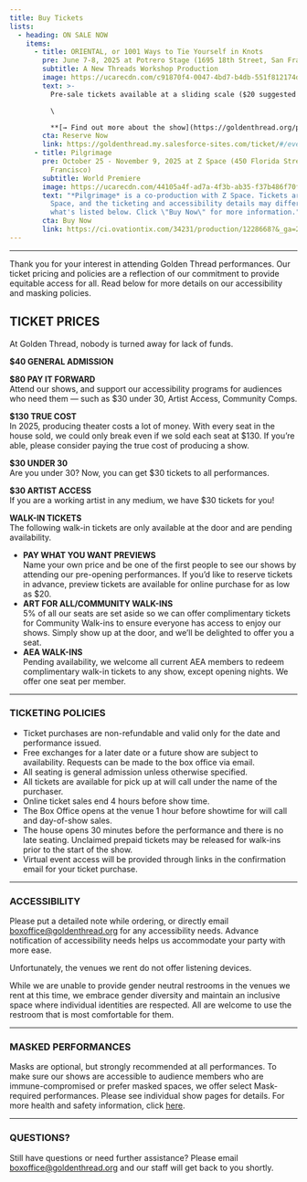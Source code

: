 ```yaml
---
title: Buy Tickets
lists:
  - heading: ON SALE NOW
    items:
      - title: ORIENTAL, or 1001 Ways to Tie Yourself in Knots
        pre: June 7-8, 2025 at Potrero Stage (1695 18th Street, San Francisco)
        subtitle: A﻿ New Threads Workshop Production
        image: https://ucarecdn.com/c91870f4-0047-4bd7-b4db-551f812174d7/
        text: >-
          Pre-sale tickets available at a sliding scale ($20 suggested price).\

          \

          **[→ F﻿ind out more about the show](https://goldenthread.org/productions/new-threads-staged-reading-series-2025/)**
        cta: Reserve Now
        link: https://goldenthread.my.salesforce-sites.com/ticket/#/events/a0SRh000006rgSHMAY
      - title: Pilgrimage
        pre: October 25 - November 9, 2025 at Z Space (450 Florida Street, San
          Francisco)
        subtitle: W﻿orld Premiere
        image: https://ucarecdn.com/44105a4f-ad7a-4f3b-ab35-f37b486f70fb/
        text: "*Pilgrimage* is a co-production with Z Space. Tickets are sold through Z
          Space, and the ticketing and accessibility details may differ from
          what's listed below. Click \"Buy Now\" for more information."
        cta: Buy Now
        link: https://ci.ovationtix.com/34231/production/1228668?&_ga=2.74197842.1305164440.1738099497-1617700776.1738099497
---
```

- - -

Thank you for your interest in attending Golden Thread performances. Our ticket pricing and policies are a reflection of our commitment to provide equitable access for all. Read below for more details on our accessibility and masking policies.



## **TICKET PRICES** 

A﻿t Golden Thread, nobody is turned away for lack of funds. 

**$40 GENERAL ADMISSION**

**$80 PAY IT FORWARD** \
Attend our shows, and support our accessibility programs for audiences who need them — such as $30 under 30, Artist Access, Community Comps.

**$130 TRUE COST** \
In 2025, producing theater costs a lot of money. With every seat in the house sold, we could only break even if we sold each seat at $130. If you’re able, please consider paying the true cost of producing a show.   

**$30 UNDER 30** \
Are you under 30? Now, you can get $30 tickets to all performances. 

**$30 ARTIST ACCESS** \
If you are a working artist in any medium, we have $30 tickets for you!

**WALK-IN TICKETS** \
The following walk-in tickets are only available at the door and are pending availability.

* **PAY WHAT YOU WANT PREVIEWS** \
  Name your own price and be one of the first people to see our shows by attending our pre-opening performances. If you’d like to reserve tickets in advance, preview tickets are available for online purchase for as low as $20.
* **ART FOR ALL/COMMUNITY WALK-INS** \
  5% of all our seats are set aside so we can offer complimentary tickets for Community Walk-ins to ensure everyone has access to enjoy our shows. Simply show up at the door, and we’ll be delighted to offer you a seat.
* **AEA WALK-INS** \
  Pending availability, we welcome all current AEA members to redeem complimentary walk-in tickets to any show, except opening nights. We offer one seat per member.

- - -

### **TICKETING POLICIES**

* Ticket purchases are non-refundable and valid only for the date and performance issued.
* Free exchanges for a later date or a future show are subject to availability. Requests can be made to the box office via email.
* All seating is general admission unless otherwise specified.
* All tickets are available for pick up at will call under the name of the purchaser.
* Online ticket sales end 4 hours before show time.
* The Box Office opens at the venue 1 hour before showtime for will call and day-of-show sales.
* The house opens 30 minutes before the performance and there is no late seating. Unclaimed prepaid tickets may be released for walk-ins prior to the start of the show.
* Virtual event access will be provided through links in the confirmation email for your ticket purchase.

- - -

### **ACCESSIBILITY**

Please put a detailed note while ordering, or directly email [boxoffice@goldenthread.org](mailto:boxoffice@goldenthread.org) for any accessibility needs. Advance notification of accessibility needs helps us accommodate your party with more ease. 

Unfortunately, the venues we rent do not offer listening devices.

While we are unable to provide gender neutral restrooms in the venues we rent at this time, we embrace gender diversity and maintain an inclusive space where individual identities are respected. All are welcome to use the restroom that is most comfortable for them.

- - -

### **MASKED PERFORMANCES**

Masks are optional, but strongly recommended at all performances. To make sure our shows are accessible to audience members who are immune-compromised or prefer masked spaces, we offer select Mask-required performances. Please see individual show pages for details.  For more health and safety information, click [here](https://goldenthread.org/posts/health-safety-protocols/).

- - -

### **QUESTIONS?**

Still have questions or need further assistance? Please email [boxoffice@goldenthread.org](mailto:boxoffice@goldenthread.org) and our staff will get back to you shortly.